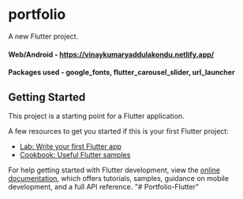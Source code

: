 # portfolio

A new Flutter project.

#### Web/Android - https://vinaykumaryaddulakondu.netlify.app/

#### Packages used - google_fonts, flutter_carousel_slider, url_launcher

## Getting Started

This project is a starting point for a Flutter application.

A few resources to get you started if this is your first Flutter project:

- [Lab: Write your first Flutter app](https://docs.flutter.dev/get-started/codelab)
- [Cookbook: Useful Flutter samples](https://docs.flutter.dev/cookbook)

For help getting started with Flutter development, view the
[online documentation](https://docs.flutter.dev/), which offers tutorials,
samples, guidance on mobile development, and a full API reference.
"# Portfolio-Flutter" 
